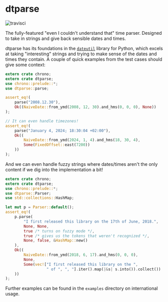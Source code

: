 # dtparse

![travisci](https://travis-ci.org/bspeice/dtparse.svg?branch=master)

The fully-featured "even I couldn't understand that" time parser.
Designed to take in strings and give back sensible dates and times.

dtparse has its foundations in the [`dateutil`](dateutil) library for
Python, which excels at taking "interesting" strings and trying to make
sense of the dates and times they contain. A couple of quick examples
from the test cases should give some context:

```rust
extern crate chrono;
extern crate dtparse;
use chrono::prelude::*;
use dtparse::parse;

assert_eq!(
    parse("2008.12.30"),
    Ok((NaiveDate::from_ymd(2008, 12, 30).and_hms(0, 0, 0), None))
);

// It can even handle timezones!
assert_eq!(
    parse("January 4, 2024; 18:30:04 +02:00"),
    Ok((
        NaiveDate::from_ymd(2024, 1, 4).and_hms(18, 30, 4),
        Some(FixedOffset::east(7200))
    ))
);
```

And we can even handle fuzzy strings where dates/times aren't the
only content if we dig into the implementation a bit!

```rust
extern crate chrono;
extern crate dtparse;
use chrono::prelude::*;
use dtparse::Parser;
use std::collections::HashMap;

let mut p = Parser::default();
assert_eq!(
    p.parse(
        "I first released this library on the 17th of June, 2018.",
        None, None,
        true /* turns on fuzzy mode */,
        true /* gives us the tokens that weren't recognized */,
        None, false, &HashMap::new()
    ),
    Ok((
        NaiveDate::from_ymd(2018, 6, 17).and_hms(0, 0, 0),
        None,
        Some(vec!["I first released this library on the ",
                  " of ", ", "].iter().map(|&s| s.into()).collect())
    ))
);
```

Further examples can be found in the `examples` directory on international usage.

[dateutil]: https://github.com/dateutil/dateutil
